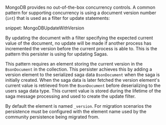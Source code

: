 MongoDB provides no out-of-the-box concurrency controls. A common pattern for supporting concurrency is using a document version number (`int`) that is used as a filter for update statements:

snippet: MongoDBUpdateWithVersion

By updating the document with a filter specifying the expected current value of the document, no update will be made if another process has incremented the version before the current process is able to. This is the pattern this persister is using for updating Sagas.

This pattern requires an element storing the current version in the `BsonDocument` in the collection. This persister achieves this by adding a version element to the serialized saga data `BsonDocument` when the saga is initially created. When the saga data is later fetched the version element's current value is retrieved from the `BsonDocument` before deserializing to the users saga data type. This current value is stored during the lifetime of the saga message processing and used to create the update filter.

By default the element is named `_version`. For migration scenarios the persistence must be configured with the element name used by the community persistence being migrated from.